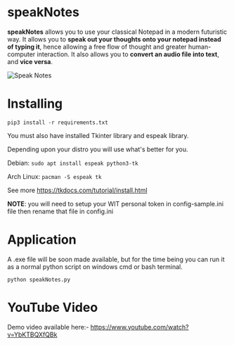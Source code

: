 # speakNotes
**speakNotes** allows you to use your classical Notepad in a modern futuristic way. It allows you to **speak out your thoughts onto your notepad instead of typing it**, hence allowing a free flow of thought and greater human-computer interaction.
It also allows you to **convert an audio file into text**, and **vice versa**.

![Speak Notes](https://github.com/Avhijit-codeboy/speakNotes/blob/master/speakNotes/img.PNG)

# Installing
```pip3 install -r requirements.txt```

You must also have installed Tkinter library and espeak library.

Depending upon your distro you will use what's better for you.

Debian: ```sudo apt install espeak python3-tk```

Arch Linux: ```pacman -S espeak tk```

See more https://tkdocs.com/tutorial/install.html

**NOTE**: you will need to setup your WIT personal token in config-sample.ini file then rename that file in config.ini

# Application
A .exe file will be soon made available, but for the time being you can run it as a normal python script on windows cmd or bash terminal.

```python speakNotes.py```

# YouTube Video
Demo video available here:-
https://www.youtube.com/watch?v=YbKTBQXfQBk
